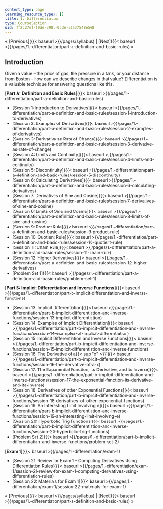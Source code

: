 ```yaml
---
content_type: page
learning_resource_types: []
title: 1. Differentiation
type: CourseSection
uid: ff2c27ef-f0de-3981-0c3e-51a37548e568
---
```


« [Previous]({{< baseurl >}}/pages/syllabus) | [Next]({{< baseurl >}}/pages/1.-differentiation/part-a-definition-and-basic-rules) »

Introduction
------------

Given a value – the price of gas, the pressure in a tank, or your distance from Boston – how can we describe changes in that value? Differentiation is a valuable technique for answering questions like this.

[**Part A: Definition and Basic Rules**]({{< baseurl >}}/pages/1.-differentiation/part-a-definition-and-basic-rules)

*   [Session 1: Introduction to Derivatives]({{< baseurl >}}/pages/1.-differentiation/part-a-definition-and-basic-rules/session-1-introduction-to-derivatives)
*   [Session 2: Examples of Derivatives]({{< baseurl >}}/pages/1.-differentiation/part-a-definition-and-basic-rules/session-2-examples-of-derivatives)
*   [Session 3: Derivative as Rate of Change]({{< baseurl >}}/pages/1.-differentiation/part-a-definition-and-basic-rules/session-3-derivative-as-rate-of-change)
*   [Session 4: Limits and Continuity]({{< baseurl >}}/pages/1.-differentiation/part-a-definition-and-basic-rules/session-4-limits-and-continuity)
*   [Session 5: Discontinuity]({{< baseurl >}}/pages/1.-differentiation/part-a-definition-and-basic-rules/session-5-discontinuity)
*   [Session 6: Calculating Derivatives]({{< baseurl >}}/pages/1.-differentiation/part-a-definition-and-basic-rules/session-6-calculating-derivatives)
*   [Session 7: Derivatives of Sine and Cosine]({{< baseurl >}}/pages/1.-differentiation/part-a-definition-and-basic-rules/session-7-derivatives-of-sine-and-cosine)
*   [Session 8: Limits of Sine and Cosine]({{< baseurl >}}/pages/1.-differentiation/part-a-definition-and-basic-rules/session-8-limits-of-sine-and-cosine)
*   [Session 9: Product Rule]({{< baseurl >}}/pages/1.-differentiation/part-a-definition-and-basic-rules/session-9-product-rule)
*   [Session 10: Quotient Rule]({{< baseurl >}}/pages/1.-differentiation/part-a-definition-and-basic-rules/session-10-quotient-rule)
*   [Session 11: Chain Rule]({{< baseurl >}}/pages/1.-differentiation/part-a-definition-and-basic-rules/session-11-chain-rule)
*   [Session 12: Higher Derivatives]({{< baseurl >}}/pages/1.-differentiation/part-a-definition-and-basic-rules/session-12-higher-derivatives)
*   [Problem Set 1]({{< baseurl >}}/pages/1.-differentiation/part-a-definition-and-basic-rules/problem-set-1)

[**Part B: Implicit Differentiation and Inverse Functions**]({{< baseurl >}}/pages/1.-differentiation/part-b-implicit-differentiation-and-inverse-functions)

*   [Session 13: Implicit Differentiation]({{< baseurl >}}/pages/1.-differentiation/part-b-implicit-differentiation-and-inverse-functions/session-13-implicit-differentiation)
*   [Session 14: Examples of Implicit Differentiation]({{< baseurl >}}/pages/1.-differentiation/part-b-implicit-differentiation-and-inverse-functions/session-14-examples-of-implicit-differentiation)
*   [Session 15: Implicit Differentiation and Inverse Functions]({{< baseurl >}}/pages/1.-differentiation/part-b-implicit-differentiation-and-inverse-functions/session-15-implicit-differentiation-and-inverse-functions)
*   [Session 16: The Derivative of a{{< sup "x" >}}]({{< baseurl >}}/pages/1.-differentiation/part-b-implicit-differentiation-and-inverse-functions/session-16-the-derivative-of-a-x)
*   [Session 17: The Exponential Function, its Derivative, and its Inverse]({{< baseurl >}}/pages/1.-differentiation/part-b-implicit-differentiation-and-inverse-functions/session-17-the-exponential-function-its-derivative-and-its-inverse)
*   [Session 18: Derivatives of other Exponential Functions]({{< baseurl >}}/pages/1.-differentiation/part-b-implicit-differentiation-and-inverse-functions/session-18-derivatives-of-other-exponential-functions)
*   [Session 19: An Interesting Limit Involving _e_]({{< baseurl >}}/pages/1.-differentiation/part-b-implicit-differentiation-and-inverse-functions/session-19-an-interesting-limit-involving-e)
*   [Session 20: Hyperbolic Trig Functions]({{< baseurl >}}/pages/1.-differentiation/part-b-implicit-differentiation-and-inverse-functions/session-20-hyperbolic-trig-functions)
*   [Problem Set 2]({{< baseurl >}}/pages/1.-differentiation/part-b-implicit-differentiation-and-inverse-functions/problem-set-2)

[**Exam 1**]({{< baseurl >}}/pages/1.-differentiation/exam-1)

*   [Session 21: Review for Exam 1 - Computing Derivatives Using Differentiation Rules]({{< baseurl >}}/pages/1.-differentiation/exam-1/session-21-review-for-exam-1-computing-derivatives-using-differentiation-rules)
*   [Session 22: Materials for Exam 1]({{< baseurl >}}/pages/1.-differentiation/exam-1/session-22-materials-for-exam-1)

« [Previous]({{< baseurl >}}/pages/syllabus) | [Next]({{< baseurl >}}/pages/1.-differentiation/part-a-definition-and-basic-rules) »